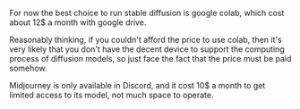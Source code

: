 For now the best choice to run stable diffusion is google colab, which cost about 12$ a month with google drive.

Reasonably thinking, if you couldn't afford the price to use colab, then it's very likely that you don't have the decent device to support the computing process of diffusion models, so just face the fact that the price must be paid somehow.

Midjourney is only available in Discord, and it cost 10$ a month to get limited access to its model, not much space to operate.